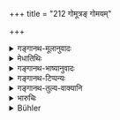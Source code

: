 +++
title = "212 गोमूत्रङ् गोमयम्"

+++

<details><summary>गङ्गानथ-मूलानुवादः</summary>

Taking cow’s urine, cow-dung, milk, curds, clarified butter, kuśa-water, and fasting for one day,—has been declared to be ‘Sāntapana Kṛcchra’— (212)
</details>

<details><summary>मेधातिथिः</summary>

**गोमूत्रा**दीनां कुशोदकानां समाहारम् आहुर् एकस्मिन्न् अहन्य् । **एकरात्रोपवासश् च** । ततो द्व्यहं **सान्तपनम्** । 

- <u>अन्ये</u> तु प्रत्यहम् एकैकं भक्षयितव्यम्, संहतस्याश्रुतत्वात् । अतः सप्ताहानि सान्तपनम् । 

- द्वाव् अप्य् एतौ पक्षौ स्मृत्यन्तरे परिगृहीतौ ॥ ११.२१२ ॥
</details>

<details><summary>गङ्गानथ-भाष्यानुवादः</summary>

They say that on one day there should be a combination of *cow’s urine*
and other tilings down to ‘*Kuśa-water*’; and this is to be followed by
*fastingy for one ḍay*. Thus the ‘*Sāntapana*’ lasts for two days.

Others hold that each of the things named has to be eaten on one day,—as
no combination is found mentioned anywhere;—and according to this view,
the ‘*Sāntapana*’ would last for *seven days*. Both these views have
been held by another *Smṛti text*.—(212)
</details>

<details><summary>गङ्गानथ-टिप्पन्यः</summary>

This verse is quoted in *Prāyaścittaviveka* (p. 513), which says that
this penance requires *seven* days for its completion;—and in
*Saṃskāraratnamālā* (p. 782).
</details>

<details><summary>गङ्गानथ-तुल्य-वाक्यानि</summary>

*Baudhāyana* (4.5.11).—‘If one lives one day on cow’s urine, one day on
cow-dung, one day on milk, one day on sour milk, one day on clarified
butter, one day on a decoction of *Kuśa* grass, and during one day and
night, on air; that is called the *Sāntapana Kṛcchra*.’

*Vaśiṣṭha* (27.13).—‘Subsisting during one day on each of the following
substances—cow’s urine, cowdung, milk, sour milk, butter, and decoction
of *Kuśa-* grass,—and fasting on the seventh day—purifies even him who
fears that he has partaken of the food of a *Caṇḍāla*.’

*Parāśara* (10.29).—(Same as Manu.)

*Viṣṇu* (46, 19).—‘Subsisting one day on cow’s urine and cowdung, milk,
sour milk, butter and water in which *Kuśa* grass has been boiled, and
fasting the next day, is called *Sāntapana*.’

*Yājñavalkya* (3.315).—‘Kuśa-water, cow’s milk, sour milk, urine,
cowdung, and butter,—having eaten these, if one fasts on the following
day, it is *Sāntapana Kṛcchra*.’
</details>

<details><summary>भारुचिः</summary>

कृच्छ्रसाध्यत्वात् कृच्छ्रप्रतिमो[चन]वचनात् वा कृच्छ्रम् ॥ ११.२१०–२११ ॥
</details>

<details><summary>Bühler</summary>

213	(Subsisting on) the urine of cows, cowdung, milk, sour milk, clarified butter, and a decoction of Kusa-grass, and fasting during one (day and) night, (that is) called a Samtapana Krikkhra.
</details>
